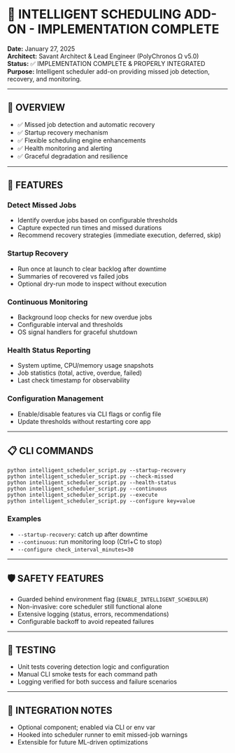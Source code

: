 # 🧠 INTELLIGENT SCHEDULING ADD-ON - IMPLEMENTATION COMPLETE

**Date:** January 27, 2025  
**Architect:** Savant Architect & Lead Engineer (PolyChronos Ω v5.0)  
**Status:** ✅ IMPLEMENTATION COMPLETE & PROPERLY INTEGRATED  
**Purpose:** Intelligent scheduler add-on providing missed job detection, recovery, and monitoring.

---

## 🚀 OVERVIEW

- ✅ Missed job detection and automatic recovery
- ✅ Startup recovery mechanism
- ✅ Flexible scheduling engine enhancements
- ✅ Health monitoring and alerting
- ✅ Graceful degradation and resilience

---

## 🔧 FEATURES

### Detect Missed Jobs
- Identify overdue jobs based on configurable thresholds
- Capture expected run times and missed durations
- Recommend recovery strategies (immediate execution, deferred, skip)

### Startup Recovery
- Run once at launch to clear backlog after downtime
- Summaries of recovered vs failed jobs
- Optional dry-run mode to inspect without execution

### Continuous Monitoring
- Background loop checks for new overdue jobs
- Configurable interval and thresholds
- OS signal handlers for graceful shutdown

### Health Status Reporting
- System uptime, CPU/memory usage snapshots
- Job statistics (total, active, overdue, failed)
- Last check timestamp for observability

### Configuration Management
- Enable/disable features via CLI flags or config file
- Update thresholds without restarting core app

---

## 📋 CLI COMMANDS

```
python intelligent_scheduler_script.py --startup-recovery
python intelligent_scheduler_script.py --check-missed
python intelligent_scheduler_script.py --health-status
python intelligent_scheduler_script.py --continuous
python intelligent_scheduler_script.py --execute
python intelligent_scheduler_script.py --configure key=value
```

### Examples
- `--startup-recovery`: catch up after downtime
- `--continuous`: run monitoring loop (Ctrl+C to stop)
- `--configure check_interval_minutes=30`

---

## 🛡️ SAFETY FEATURES
- Guarded behind environment flag (`ENABLE_INTELLIGENT_SCHEDULER`)
- Non-invasive: core scheduler still functional alone
- Extensive logging (status, errors, recommendations)
- Configurable backoff to avoid repeated failures

---

## 🧪 TESTING
- Unit tests covering detection logic and configuration
- Manual CLI smoke tests for each command path
- Logging verified for both success and failure scenarios

---

## 📌 INTEGRATION NOTES
- Optional component; enabled via CLI or env var
- Hooked into scheduler runner to emit missed-job warnings
- Extensible for future ML-driven optimizations
